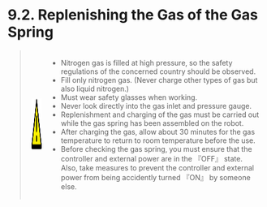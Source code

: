 ﻿# 9.2. Replenishing the Gas of the Gas Spring

<blockquote>
<table border="0">
<thead>
  <tr>
    <td>
    <div align="center">
      <img src="../../_assets/주의표시.png" width = 100 height = 100>
    </div>
    </td>
    <td colspan="4">

-	 Nitrogen gas is filled at high pressure, so the safety regulations of the concerned country should be observed.
-	Fill only nitrogen gas.
(Never charge other types of gas but also liquid nitrogen.)
-	Must wear safety glasses when working. 
-	Never look directly into the gas inlet and pressure gauge.
-	Replenishment and charging of the gas must be carried out while the gas spring has been assembled on the robot.
-	After charging the gas, allow about 30 minutes for the gas temperature to return to room temperature before the use.
-	Before checking the gas spring, you must ensure that the controller and external power are in the 『OFF』 state. Also, take measures to prevent the controller and external power from being accidently turned 『ON』 by someone else.


</td>
  </tr>
</thead>
</table>
</blockquote>
